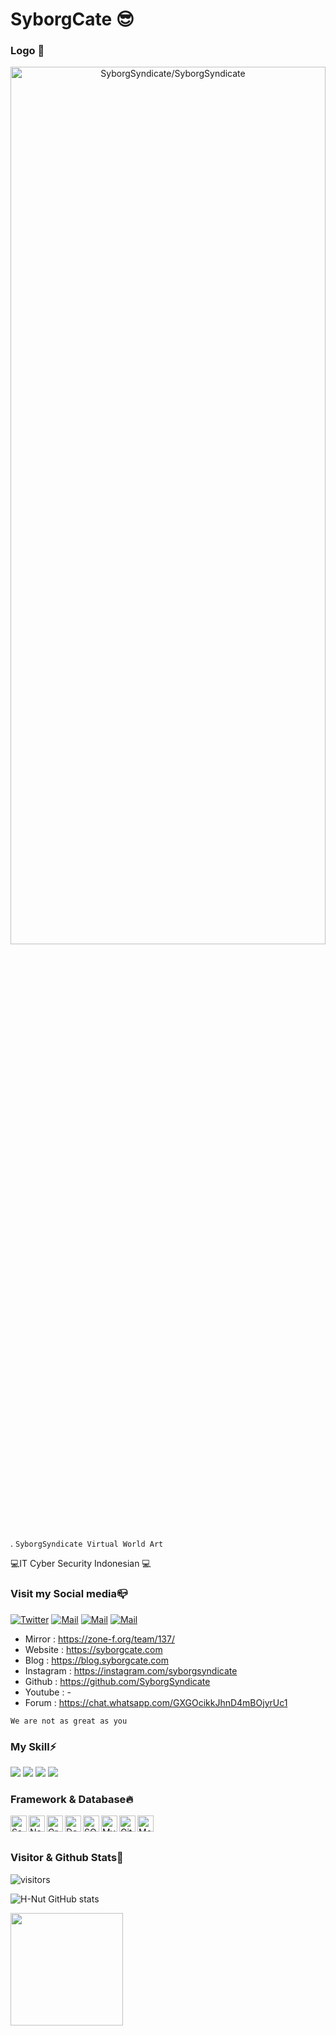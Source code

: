 # SyborgCate 😎

### Logo 💢
<p align="center">
  <a name="top" href="#octocat-hi-there-thanks-for-visiting-">
     <img alt="SyborgSyndicate/SyborgSyndicate" height="60%" width="100%" src="Screenshot_2021-05-06-09-51-51-99.jpg"/>
  </a>
</p>




.                  ‎‎‎‎‎‎‎‎```SyborgSyndicate Virtual World Art‎‎‎‎‎‎‎‎```

💻IT Cyber Security Indonesian
💻

### Visit my Social media📪

[![Twitter](https://img.shields.io/badge/-@SyborgCute^_-1ca0f1?style=flat&labelColor=1ca0f1&logo=twitter&logoColor=white&link=https://twitter.com/HNut20)](https://twitter.com/HNut20) [![Mail](https://img.shields.io/badge/-SyborgCate-e74c3c?style=flat&labelColor=e74c3c&logo=youtube&logoColor=white)]() [![Mail](https://img.shields.io/badge/-@SyborgCate-e84393?style=flat&labelColor=e84393&logo=instagram&logoColor=white)](https://instagram.com/syborgsyndicate?igshid=k1nf1mmzn58u) [![Mail](https://img.shields.io/badge/-SyborgCute_^-c0392b?style=flat&labelColor=c0392b&logo=gmail&logoColor=white)](mailto:syborgsyndicate@gmail.com)

- Mirror : https://zone-f.org/team/137/
- Website : https://syborgcate.com
- Blog : https://blog.syborgcate.com
- Instagram : https://instagram.com/syborgsyndicate
- Github : https://github.com/SyborgSyndicate
- Youtube : -
- Forum : https://chat.whatsapp.com/GXGOcikkJhnD4mBOjyrUc1

 ```We are not as great as you```

### My Skill⚡
<p>
    <img src="https://img.shields.io/badge/Python-3776AB?style=for-the-badge&logo=python&logoColor=white" />
    <img src="https://img.shields.io/badge/PHP-777BB4?style=for-the-badge&logo=php&logoColor=white" />
    <img src="https://img.shields.io/badge/HTML5-E34F26?style=for-the-badge&logo=html5&logoColor=white" />
    <img src="https://img.shields.io/badge/Shell_Script-121011?style=for-the-badge&logo=gnu-bash&logoColor=white" />

### Framework & Database🔥


<img align="left" alt="Sass" width="26px" src="https://raw.githubusercontent.com/github/explore/80688e429a7d4ef2fca1e82350fe8e3517d3494d/topics/sass/sass.png" />

<img align="left" alt="Node.js" width="26px" src="https://raw.githubusercontent.com/github/explore/80688e429a7d4ef2fca1e82350fe8e3517d3494d/topics/nodejs/nodejs.png" />

<img align="left" alt="GraphQL" width="26px" src="https://raw.githubusercontent.com/github/explore/80688e429a7d4ef2fca1e82350fe8e3517d3494d/topics/graphql/graphql.png" />

<img align="left" alt="Deno" width="26px" src="https://raw.githubusercontent.com/github/explore/361e2821e2dea67711cde99c9c40ed357061cf27/topics/deno/deno.png" />

<img align="left" alt="SQL" width="26px" src="https://raw.githubusercontent.com/github/explore/80688e429a7d4ef2fca1e82350fe8e3517d3494d/topics/sql/sql.png" />

<img align="left" alt="MySQL" width="26px" src="https://raw.githubusercontent.com/github/explore/80688e429a7d4ef2fca1e82350fe8e3517d3494d/topics/mysql/mysql.png" />

<img align="left" alt="Git" width="26px" src="https://raw.githubusercontent.com/github/explore/80688e429a7d4ef2fca1e82350fe8e3517d3494d/topics/git/git.png" />

<img align="left" alt="MongoDB" width="26px" src="https://raw.githubusercontent.com/github/explore/80688e429a7d4ef2fca1e82350fe8e3517d3494d/topics/mongodb/mongodb.png" />

<br >
<br />


### Visitor & Github Stats🚀

![visitors](https://visitor-badge.glitch.me/badge?page_id=SyborgSyndicate)

![H-Nut GitHub stats](https://github-readme-stats.vercel.app/api?username=SyborgSyndicate&theme=dark&show_icons=true)

<img src="https://github-readme-stats.vercel.app/api/top-langs/?username=SyborgSyndicate&layout=compact" height=180 />
</p>
